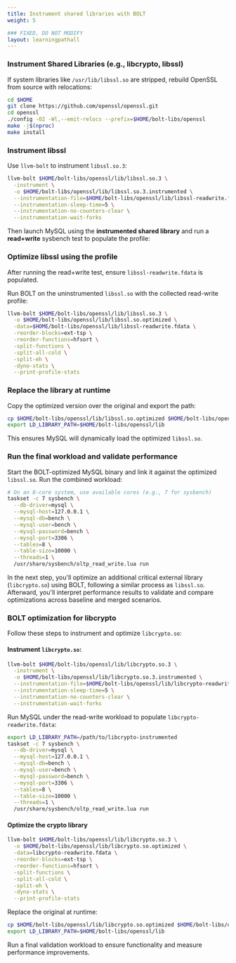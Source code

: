 ```yaml
---
title: Instrument shared libraries with BOLT
weight: 5

### FIXED, DO NOT MODIFY
layout: learningpathall
---
```

### Instrument Shared Libraries (e.g., libcrypto, libssl)

If system libraries like `/usr/lib/libssl.so` are stripped, rebuild OpenSSL from source with relocations:

```bash
cd $HOME
git clone https://github.com/openssl/openssl.git
cd openssl
./config -O2 -Wl,--emit-relocs --prefix=$HOME/bolt-libs/openssl
make -j$(nproc)
make install
```

### Instrument libssl

Use `llvm-bolt` to instrument `libssl.so.3`:

```bash
llvm-bolt $HOME/bolt-libs/openssl/lib/libssl.so.3 \
  -instrument \
  -o $HOME/bolt-libs/openssl/lib/libssl.so.3.instrumented \
  --instrumentation-file=$HOME/bolt-libs/openssl/lib/libssl-readwrite.fdata \
  --instrumentation-sleep-time=5 \
  --instrumentation-no-counters-clear \
  --instrumentation-wait-forks
```

Then launch MySQL using the **instrumented shared library** and run a **read+write** sysbench test to populate the profile:

### Optimize libssl using the profile

After running the read+write test, ensure `libssl-readwrite.fdata` is populated.

Run BOLT on the uninstrumented `libssl.so` with the collected read-write profile:

```bash
llvm-bolt $HOME/bolt-libs/openssl/lib/libssl.so.3 \
  -o $HOME/bolt-libs/openssl/lib/libssl.so.optimized \
  -data=$HOME/bolt-libs/openssl/lib/libssl-readwrite.fdata \
  -reorder-blocks=ext-tsp \
  -reorder-functions=hfsort \
  -split-functions \
  -split-all-cold \
  -split-eh \
  -dyno-stats \
  --print-profile-stats
```

### Replace the library at runtime

Copy the optimized version over the original and export the path:

```bash
cp $HOME/bolt-libs/openssl/lib/libssl.so.optimized $HOME/bolt-libs/openssl/lib/libssl.so.3
export LD_LIBRARY_PATH=$HOME/bolt-libs/openssl/lib
```

This ensures MySQL will dynamically load the optimized `libssl.so`.

### Run the final workload and validate performance

Start the BOLT-optimized MySQL binary and link it against the optimized `libssl.so`. Run the combined workload:

```bash
# On an 8-core system, use available cores (e.g., 7 for sysbench)
taskset -c 7 sysbench \
  --db-driver=mysql \
  --mysql-host=127.0.0.1 \
  --mysql-db=bench \
  --mysql-user=bench \
  --mysql-password=bench \
  --mysql-port=3306 \
  --tables=8 \
  --table-size=10000 \
  --threads=1 \
  /usr/share/sysbench/oltp_read_write.lua run
```


In the next step, you'll optimize an additional critical external library (`libcrypto.so`) using BOLT, following a similar process as `libssl.so`. Afterward, you'll interpret performance results to validate and compare optimizations across baseline and merged scenarios.

### BOLT optimization for libcrypto

Follow these steps to instrument and optimize `libcrypto.so`:

#### Instrument `libcrypto.so`:

```bash
llvm-bolt $HOME/bolt-libs/openssl/lib/libcrypto.so.3 \
  -instrument \
  -o $HOME/bolt-libs/openssl/lib/libcrypto.so.3.instrumented \
  --instrumentation-file=$HOME/bolt-libs/openssl/lib/libcrypto-readwrite.fdata \
  --instrumentation-sleep-time=5 \
  --instrumentation-no-counters-clear \
  --instrumentation-wait-forks
```

Run MySQL under the read-write workload to populate `libcrypto-readwrite.fdata`:

```bash
export LD_LIBRARY_PATH=/path/to/libcrypto-instrumented
taskset -c 7 sysbench \
  --db-driver=mysql \
  --mysql-host=127.0.0.1 \
  --mysql-db=bench \
  --mysql-user=bench \
  --mysql-password=bench \
  --mysql-port=3306 \
  --tables=8 \
  --table-size=10000 \
  --threads=1 \
  /usr/share/sysbench/oltp_read_write.lua run
```

#### Optimize the crypto library

```bash
llvm-bolt $HOME/bolt-libs/openssl/lib/libcrypto.so.3 \
  -o $HOME/bolt-libs/openssl/lib/libcrypto.so.optimized \
  -data=libcrypto-readwrite.fdata \
  -reorder-blocks=ext-tsp \
  -reorder-functions=hfsort \
  -split-functions \
  -split-all-cold \
  -split-eh \
  -dyno-stats \
  --print-profile-stats
```

Replace the original at runtime:

```bash
cp $HOME/bolt-libs/openssl/lib/libcrypto.so.optimized $HOME/bolt-libs/openssl/lib/libcrypto.so.3
export LD_LIBRARY_PATH=$HOME/bolt-libs/openssl/lib
```

Run a final validation workload to ensure functionality and measure performance improvements.

